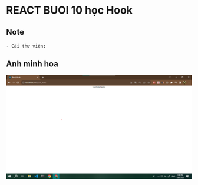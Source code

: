 # REACT BUOI 10 học Hook

## Note
    - Cài thư viện: 

## Anh minh hoa
![...](./images/img_minhHoaBuoi10.png)
